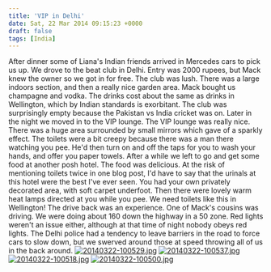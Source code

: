 ```yaml
---
title: 'VIP in Delhi'
date: Sat, 22 Mar 2014 09:15:23 +0000
draft: false
tags: [India]
---
```


After dinner some of Liana's Indian friends arrived in Mercedes cars to pick us up. We drove to the beat club in Delhi. Entry was 2000 rupees, but Mack knew the owner so we got in for free. The club was lush. There was a large indoors section, and then a really nice garden area. Mack bought us champagne and vodka. The drinks cost about the same as drinks in Wellington, which by Indian standards is exorbitant. The club was surprisingly empty because the Pakistan vs India cricket was on. Later in the night we moved in to the VIP lounge. The VIP lounge was really nice. There was a huge area surrounded by small mirrors which gave of a sparkly effect. The toilets were a bit creepy because there was a man there watching you pee. He'd then turn on and off the taps for you to wash your hands, and offer you paper towels. After a while we left to go and get some food at another posh hotel. The food was delicious. At the risk of mentioning toilets twice in one blog post, I'd have to say that the urinals at this hotel were the best I've ever seen. You had your own privately decorated area, with soft carpet underfoot. Then there were lovely warm heat lamps directed at you while you pee. We need toilets like this in Wellington! The drive back was an experience. One of Mack's cousins was driving. We were doing about 160 down the highway in a 50 zone. Red lights weren't an issue either, although at that time of night nobody obeys red lights. The Delhi police had a tendency to leave barriers in the road to force cars to slow down, but we swerved around those at speed throwing all of us in the back around. [![20140322-100529.jpg](http://indiaana.files.wordpress.com/2014/03/20140322-100529.jpg)](http://indiaana.files.wordpress.com/2014/03/20140322-100529.jpg) [![20140322-100537.jpg](http://indiaana.files.wordpress.com/2014/03/20140322-100537.jpg)](http://indiaana.files.wordpress.com/2014/03/20140322-100537.jpg) [![20140322-100518.jpg](http://indiaana.files.wordpress.com/2014/03/20140322-100518.jpg)](http://indiaana.files.wordpress.com/2014/03/20140322-100518.jpg) [![20140322-100500.jpg](http://indiaana.files.wordpress.com/2014/03/20140322-100500.jpg)](http://indiaana.files.wordpress.com/2014/03/20140322-100500.jpg)